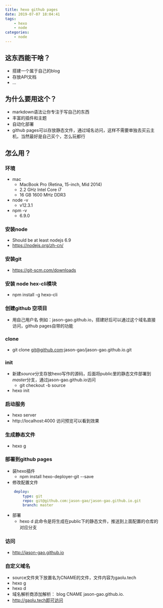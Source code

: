 ```yaml
---
title: hexo github pages 
date: 2019-07-07 18:04:41
tags:
    - hexo
    - node
categories:
    - node    
---
```


## 这东西能干啥？
- 搭建一个属于自己的blog
- 存放API文档
- ...

## 为什么要用这个？
- markdown语法让你专注于写自己的东西
- 丰富的插件和主题
- 自动化部署
- github pages可以存放静态文件，通过域名访问，这样不需要单独去买云主机，当然最好是自己买个，怎么玩都行

## 怎么用？
### 环境
- mac
    - MacBook Pro (Retina, 15-inch, Mid 2014)
    - 2.2 GHz Intel Core i7
    - 16 GB 1600 MHz DDR3
- node -v 
    - v12.3.1
- npm -v
    - 6.9.0

### 安装node
- Should be at least nodejs 6.9
- https://nodejs.org/zh-cn/

### 安装git
- https://git-scm.com/downloads     

### 安装 node hex-cli模块
- npm install -g hexo-cli

### 创建github 空项目
- 用自己用户名 例如：jason-gao.github.io，搭建好后可以通过这个域名直接访问，github pages自带的功能

### clone
- git clone git@github.com:jason-gao/jason-gao.github.io.git

### init
- 新建*source*分支存放hexo写作的源码，后面将public里的静态文件部署到*master*分支，通过jason-gao.github.io访问
    - git checkout -b source
- hexo init    

###  启动服务
- hexo server
- http://localhost:4000 访问预览可以看到效果

###  生成静态文件
- hexo g

### 部署到github pages
- 装hexo插件
    - npm install hexo-deployer-git --save
- 修改配置文件
```yaml
    deploy:
        type: git
        repo: git@github.com:jason-gao/jason-gao.github.io.git
        branch: master
```
- 部署
    - hexo d 此命令是将生成在public下的静态文件，推送到上面配置的仓库的对应分支

### 访问
- http://jason-gao.github.io 

### 自定义域名
- source文件夹下放置名为CNAME的文件，文件内容为gaolu.tech
- hexo g
- hexo d
- 域名解析商添加解析： blog CNAME jason-gao.github.io.
- http://gaolu.tech即可访问

